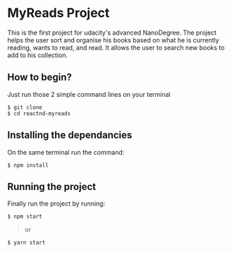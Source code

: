 # MyReads Project

This is the first project for udacity's advanced NanoDegree. The project helps the user sort and organise his books based on what he is currently reading, wants to read, and read. It allows the user to search new books to add to his collection.

## How to begin?

Just run those 2 simple command lines on your terminal

```
$ git clone
$ cd reactnd-myreads
```

## Installing the dependancies

On the same terminal run the command:

```
$ npm install
```

## Running the project

Finally run the project by running:

```
$ npm start
```

> or

```
$ yarn start
```
